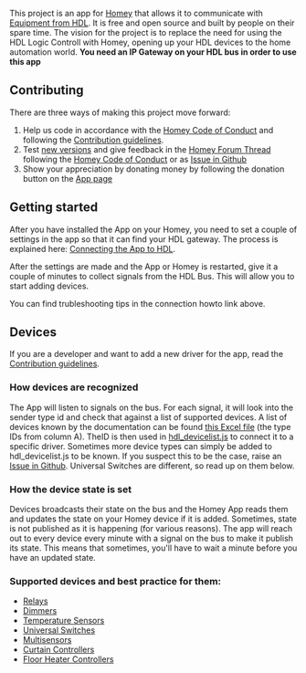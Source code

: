 This project is an app for [Homey](https://homey.app/) that allows it to communicate with [Equipment from HDL](http://hdlautomation.com/). It is free and open source and built by people on their spare time. The vision for the project is to replace the need for using the HDL Logic Controll with Homey, opening up your HDL devices to the home automation world. **You need an IP Gateway on your HDL bus in order to use this app**

## Contributing
There are three ways of making this project move forward:
1. Help us code in accordance with the [Homey Code of Conduct](CODE_OF_CONDUCT.md) and following the [Contribution guidelines](CONTRIBUTING.md).
2. Test [new versions](https://homey.app/no-no/app/com.github.alydersen.hdl-smartbus-homey/HDL-SmartBus/test/) and give feedback in the [Homey Forum Thread](https://community.homey.app/t/app-pro-hdl-smartbus/26575) following the [Homey Code of Conduct](CODE_OF_CONDUCT.md) or as [Issue in Github](CONTRIBUTING.md)
3. Show your appreciation by donating money by following the donation button on the [App page](https://homey.app/no-no/app/com.github.alydersen.hdl-smartbus-homey/HDL-SmartBus/)

## Getting started
After you have installed the App on your Homey, you need to set a couple of settings in the app so that it can find your HDL gateway. The process is explained here: [Connecting the App to HDL](CONNECTING.md).

After the settings are made and the App or Homey is restarted, give it a couple of minutes to collect signals from the HDL Bus. This will allow you to start adding devices.

You can find trubleshooting tips in the connection howto link above.

## Devices
If you are a developer and want to add a new driver for the app, read the [Contribution guidelines](CONTRIBUTING.md).

### How devices are recognized
The App will listen to signals on the bus. For each signal, it will look into the sender type id and check that against a list of supported devices. A list of devices known by the documentation can be found [this Excel file](https://github.com/alydersen/hdl-smartbus-homey/blob/v1.0.2/assets/defDeviceType.xlsx) (the type IDs from column A). TheID is then used in [hdl_devicelist.js](https://github.com/alydersen/hdl-smartbus-homey/blob/v1.0.2/hdl/hdl_devicelist.js) to connect it to a specific driver. Sometimes more device types can simply be added to hdl_devicelist.js to be known. If you suspect this to be the case, raise an [Issue in Github](CONTRIBUTING.md). Universal Switches are different, so read up on them below.

### How the device state is set
Devices broadcasts their state on the bus and the Homey App reads them and updates the state on your Homey device if it is added. Sometimes, state is not published as it is happening (for various reasons). The app will reach out to every device every minute with a signal on the bus to make it publish its state. This means that sometimes, you'll have to wait a minute before you have an updated state.

### Supported devices and best practice for them:
- [Relays](DEVICES_RELAYS.md)
- [Dimmers](DEVICES_DIMMERS.md)
- [Temperature Sensors](DEVICES_TEMPSENSORS.md)
- [Universal Switches](DEVICES_UVSWITCHES.md)
- [Multisensors](DEVICES_MULTISENSORS.md)
- [Curtain Controllers](DEVICES_CURTAINS.md)
- [Floor Heater Controllers](DEVICES_FLOORHEATERS.md)